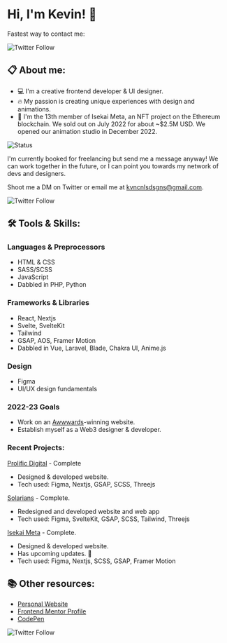 # Hi, I'm Kevin! 👋

Fastest way to contact me:

![Twitter Follow](https://img.shields.io/twitter/follow/kvncnls?style=social)

## 📋 About me:
- 💻 I'm a creative frontend developer & UI designer.
- 🔥 My passion is creating unique experiences with design and animations.
- 🚀 I'm the 13th member of Isekai Meta, an NFT project on the Ethereum blockchain. We sold out on July 2022 for about ~$2.5M USD. We opened our animation studio in December 2022.

![Status](https://img.shields.io/badge/Status-unavailable-red)

I'm currently booked for freelancing but send me a message anyway! We can work together in the future, or I can point you towards my network of devs and designers.

Shoot me a DM on Twitter or email me at kvncnlsdsgns@gmail.com.

![Twitter Follow](https://img.shields.io/twitter/follow/kvncnls?style=social)

## 🛠 Tools & Skills:

### Languages & Preprocessors
- HTML & CSS
- SASS/SCSS
- JavaScript
- Dabbled in PHP, Python

### Frameworks & Libraries
- React, Nextjs
- Svelte, SvelteKit
- Tailwind
- GSAP, AOS, Framer Motion
- Dabbled in Vue, Laravel, Blade, Chakra UI, Anime.js

### Design
- Figma
- UI/UX design fundamentals

### 2022-23 Goals
- Work on an [Awwwards](https://www.awwwards.com/)-winning website.
- Establish myself as a Web3 designer & developer.

### Recent Projects:
[Prolific Digital](https://www.prolificdigital.com) - Complete
- Designed & developed website.
- Tech used: Figma, Nextjs, GSAP, SCSS, Threejs

[Solarians](https://www.solarians.click) - Complete.
- Redesigned and developed website and web app
- Tech used: Figma, SvelteKit, GSAP, SCSS, Tailwind, Threejs

[Isekai Meta](https://isekaimeta.com/) - Complete.
- Designed & developed website.
- Has upcoming updates. 👀
- Tech used: Figma, Nextjs, SCSS, GSAP, Framer Motion

## 📚 Other resources:
- [Personal Website](https://www.kevincanlas.com/)
- [Frontend Mentor Profile](https://www.frontendmentor.io/profile/kvncnls)
- [CodePen](https://codepen.io/kvncnls)

![Twitter Follow](https://img.shields.io/twitter/follow/kvncnls?style=social)

